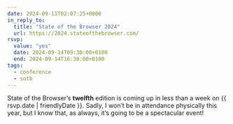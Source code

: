 ```yaml
---
date: 2024-09-11T02:07:25+0800
in_reply_to:
  title: "State of the Browser 2024"
  url: https://2024.stateofthebrowser.com/
rsvp:
  value: "yes"
  date: 2024-09-14T09:30:00+0100
  end: 2024-09-14T16:30:00+0100
tags:
  - conference
  - sotb
---
```


State of the Browser’s **twelfth** edition is coming up in less than a week on <time datetime="{{ rsvp.date | rfc3339Date }}">{{ rsvp.date | friendlyDate }}</time>. Sadly, I won’t be in attendance physically this year, but I know that, as always, it’s going to be a spectacular event!
